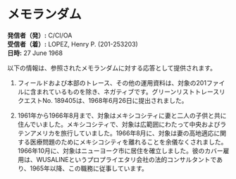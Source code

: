 # メモランダム

**発信者（発）:** C/CI/OA  
**受信者（着）:** LOPEZ, Henry P. (201-253203)  
**日時:** 27 June 1968

以下の情報は、参照されたメモランダムに対する応答として提供されます。

1. フィールドおよび本部のトレース、その他の運用資料は、対象の201ファイルに含まれているものを除き、ネガティブです。グリーンリストトレースリクエストNo. 189405は、1968年6月26日に提出されました。

2. 1961年から1966年8月まで、対象はメキシコシティに妻と二人の子供と共に住んでいました。メキシコシティで、対象は広範囲にわたって中央およびラテンアメリカを旅行していました。1966年8月に、対象は妻の高地適応に関する医療問題のためにメキシコシティを離れることを余儀なくされました。1966年10月に、対象はニューヨーク市に居住を確立しました。彼のカバー雇用は、WUSALINEというプロプライエタリ会社の法的コンサルタントであり、1965年以降、この職務に従事しています。